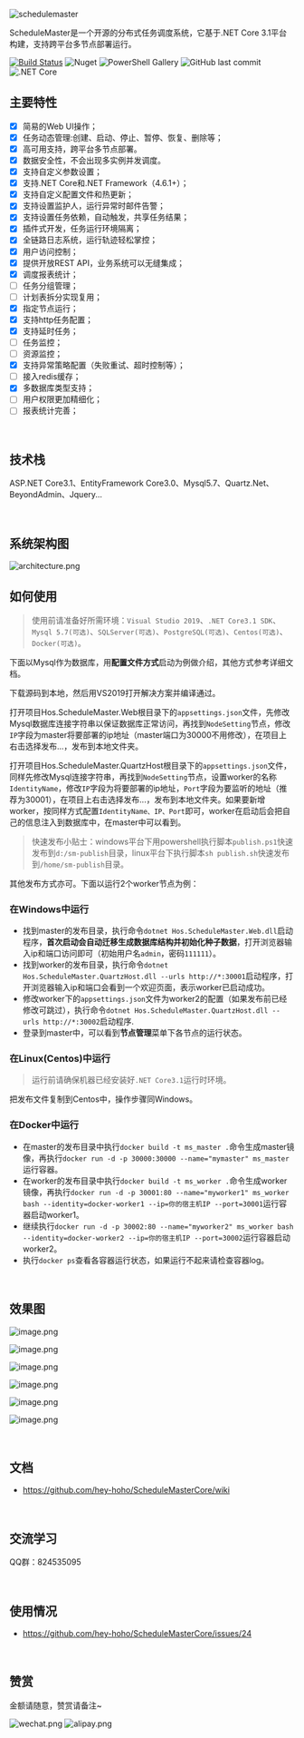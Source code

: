 
![schedulemaster](https://i.loli.net/2020/11/23/o34pijrvENnexkl.png)

ScheduleMaster是一个开源的分布式任务调度系统，它基于.NET Core 3.1平台构建，支持跨平台多节点部署运行。


[![Build Status](https://dev.azure.com/591310381/ScheduleMasterCore/_apis/build/status/ScheduleMasterCore?branchName=master)](https://dev.azure.com/591310381/ScheduleMasterCore/_build/latest?definitionId=4&branchName=master)
![Nuget](https://img.shields.io/nuget/dt/ScheduleMaster)
![PowerShell Gallery](https://img.shields.io/powershellgallery/p/DNS.1.1.1.1)
![GitHub last commit](https://img.shields.io/github/last-commit/hey-hoho/ScheduleMasterCore)
![.NET Core](https://github.com/hey-hoho/ScheduleMasterCore/workflows/.NET%20Core/badge.svg)


## 主要特性
- [x] 简易的Web UI操作；
- [x] 任务动态管理:创建、启动、停止、暂停、恢复、删除等；
- [x] 高可用支持，跨平台多节点部署。
- [x] 数据安全性，不会出现多实例并发调度。
- [x] 支持自定义参数设置；
- [x] 支持.NET Core和.NET Framework（4.6.1+）；
- [x] 支持自定义配置文件和热更新；
- [x] 支持设置监护人，运行异常时邮件告警；
- [x] 支持设置任务依赖，自动触发，共享任务结果；
- [x] 插件式开发，任务运行环境隔离；
- [x] 全链路日志系统，运行轨迹轻松掌控；
- [x] 用户访问控制；
- [x] 提供开放REST API，业务系统可以无缝集成；
- [x] 调度报表统计；
- [ ] 任务分组管理；
- [ ] 计划表拆分实现复用；
- [x] 指定节点运行；
- [x] 支持http任务配置；
- [x] 支持延时任务；
- [ ] 任务监控；
- [ ] 资源监控；
- [x] 支持异常策略配置（失败重试、超时控制等）；
- [ ] 接入redis缓存；
- [x] 多数据库类型支持；
- [ ] 用户权限更加精细化；
- [ ] 报表统计完善；

<br />

## 技术栈
ASP.NET Core3.1、EntityFramework Core3.0、Mysql5.7、Quartz.Net、BeyondAdmin、Jquery...

<br />

## 系统架构图
![architecture.png](https://i.loli.net/2020/11/23/z2Tglw4EBxNhp3I.png)


## 如何使用

> 使用前请准备好所需环境：`Visual Studio 2019`、`.NET Core3.1 SDK`、`Mysql 5.7(可选)`、`SQLServer(可选)`、`PostgreSQL(可选)`、`Centos(可选)`、`Docker(可选)`。

下面以Mysql作为数据库，用**配置文件方式**启动为例做介绍，其他方式参考详细文档。

下载源码到本地，然后用VS2019打开解决方案并编译通过。

打开项目Hos.ScheduleMaster.Web根目录下的`appsettings.json`文件，先修改Mysql数据库连接字符串以保证数据库正常访问，再找到`NodeSetting`节点，修改`IP`字段为master将要部署的ip地址（master端口为30000不用修改），在项目上右击选择发布...，发布到本地文件夹。

打开项目Hos.ScheduleMaster.QuartzHost根目录下的`appsettings.json`文件，同样先修改Mysql连接字符串，再找到`NodeSetting`节点，设置worker的名称`IdentityName`，修改`IP`字段为将要部署的ip地址，`Port`字段为要监听的地址（推荐为30001），在项目上右击选择发布...，发布到本地文件夹。如果要新增worker，按同样方式配置`IdentityName、IP、Port`即可，worker在启动后会把自己的信息注入到数据库中，在master中可以看到。

> 快速发布小贴士：windows平台下用powershell执行脚本`publish.ps1`快速发布到`d:/sm-publish`目录，linux平台下执行脚本`sh publish.sh`快速发布到`/home/sm-publish`目录。

其他发布方式亦可。下面以运行2个worker节点为例：

### 在Windows中运行
* 找到master的发布目录，执行命令`dotnet Hos.ScheduleMaster.Web.dll`启动程序，**首次启动会自动迁移生成数据库结构并初始化种子数据**，打开浏览器输入ip和端口访问即可（初始用户名`admin`，密码`111111`）。
* 找到worker的发布目录，执行命令`dotnet Hos.ScheduleMaster.QuartzHost.dll --urls http://*:30001`启动程序，打开浏览器输入ip和端口会看到一个欢迎页面，表示worker已启动成功。
* 修改worker下的`appsettings.json`文件为worker2的配置（如果发布前已经修改可跳过），执行命令`dotnet Hos.ScheduleMaster.QuartzHost.dll --urls http://*:30002`启动程序.
* 登录到master中，可以看到**节点管理**菜单下各节点的运行状态。

### 在Linux(Centos)中运行
> 运行前请确保机器已经安装好`.NET Core3.1`运行时环境。

把发布文件复制到Centos中，操作步骤同Windows。

### 在Docker中运行
* 在master的发布目录中执行`docker build -t ms_master .`命令生成master镜像，再执行`docker run -d -p 30000:30000 --name="mymaster" ms_master`运行容器。
* 在worker的发布目录中执行`docker build -t ms_worker .`命令生成worker镜像，再执行`docker run -d -p 30001:80 --name="myworker1" ms_worker bash --identity=docker-worker1 --ip=你的宿主机IP --port=30001`运行容器启动worker1。
* 继续执行`docker run -d -p 30002:80 --name="myworker2" ms_worker bash --identity=docker-worker2 --ip=你的宿主机IP --port=30002`运行容器启动worker2。
* 执行`docker ps`查看各容器运行状态，如果运行不起来请检查容器log。

<br />

## 效果图
![image.png](https://i.loli.net/2020/11/23/GHgZONf3MADIX1x.png)

![image.png](https://i.loli.net/2020/11/23/rx9ncZX6Bhv75tH.png)

![image.png](https://i.loli.net/2020/11/23/sFOyZQX8C31Pu7V.png)

![image.png](https://i.loli.net/2020/11/23/A3HZ7kTQymL6tud.png)

![image.png](https://i.loli.net/2020/11/23/vjYHG3KLtFiWEmO.png)

![image.png](https://i.loli.net/2020/11/23/MAEt1Hdeyz3NOXl.png)

<br />

## 文档

- https://github.com/hey-hoho/ScheduleMasterCore/wiki

<br />

## 交流学习

QQ群：824535095

<br />

## 使用情况

- https://github.com/hey-hoho/ScheduleMasterCore/issues/24

<br />

## 赞赏

金额请随意，赞赏请备注~

![wechat.png](https://i.loli.net/2020/11/23/WparTedYnwqMsDL.png)
![alipay.png](https://i.loli.net/2020/11/23/xCQFJsGRY4dWina.png)

